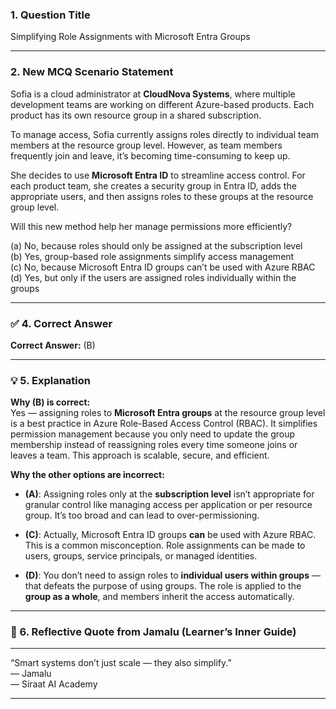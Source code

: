 ### 1. **Question Title**  
Simplifying Role Assignments with Microsoft Entra Groups

---

### 2. **New MCQ Scenario Statement**  
Sofia is a cloud administrator at **CloudNova Systems**, where multiple development teams are working on different Azure-based products. Each product has its own resource group in a shared subscription. 

To manage access, Sofia currently assigns roles directly to individual team members at the resource group level. However, as team members frequently join and leave, it’s becoming time-consuming to keep up.

She decides to use **Microsoft Entra ID** to streamline access control. For each product team, she creates a security group in Entra ID, adds the appropriate users, and then assigns roles to these groups at the resource group level.

Will this new method help her manage permissions more efficiently?

(a) No, because roles should only be assigned at the subscription level  
(b) Yes, group-based role assignments simplify access management  
(c) No, because Microsoft Entra ID groups can’t be used with Azure RBAC  
(d) Yes, but only if the users are assigned roles individually within the groups  

---

### ✅ 4. **Correct Answer**  
**Correct Answer:** (B)

---

### 💡 5. **Explanation**  
**Why (B) is correct:**  
Yes — assigning roles to **Microsoft Entra groups** at the resource group level is a best practice in Azure Role-Based Access Control (RBAC). It simplifies permission management because you only need to update the group membership instead of reassigning roles every time someone joins or leaves a team. This approach is scalable, secure, and efficient.

**Why the other options are incorrect:**  

- **(A)**: Assigning roles only at the **subscription level** isn’t appropriate for granular control like managing access per application or per resource group. It’s too broad and can lead to over-permissioning.

- **(C)**: Actually, Microsoft Entra ID groups **can** be used with Azure RBAC. This is a common misconception. Role assignments can be made to users, groups, service principals, or managed identities.

- **(D)**: You don’t need to assign roles to **individual users within groups** — that defeats the purpose of using groups. The role is applied to the **group as a whole**, and members inherit the access automatically.

---

### 💬 6. **Reflective Quote from Jamalu (Learner’s Inner Guide)**  
________________________________________  
“Smart systems don’t just scale — they also simplify.”  
— Jamalu  
— Siraat AI Academy  
________________________________________
